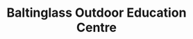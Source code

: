 ---
title: "Baltinglass Outdoor Education Centre"
address: "Weavers Square, Baltinglass, Co. Wicklow"
tel: "+353 (0)59 648 1002"
county: "Wicklow"
category: "Canoeing Kayaking"
type: "Content"
lat: "52.93695831298828"
lng: "-6.720954895019531"
---